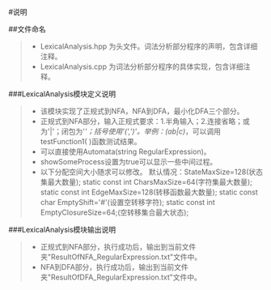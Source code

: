 #说明

##文件命名
>- LexicalAnalysis.hpp 为头文件。词法分析部分程序的声明，包含详细注释。
>- LexicalAnalysis.cpp 为词法分析部分程序的具体实现，包含详细注释。

###LexicalAnalysis模块定义说明
>- 该模块实现了正规式到NFA，NFA到DFA，最小化DFA三个部分。
>- 正规式到NFA部分，输入正规式要求：1.半角输入；2.连接省略；或为'|'；闭包为'*'；括号使用'(',')'。举例：(ab|c)*，可以调用testFunction1( )函数测试结果。
>- 可以直接使用Automata(string RegularExpression)。
>- showSomeProcess设置为true可以显示一些中间过程。
>- 以下分配空间大小随求可以修改。
> 默认情况：StateMaxSize=128(状态集最大数量);
> static const int CharsMaxSize=64(字符集最大数量);
> static const int EdgeMaxSize=128(转移函数最大数量);
> static const char EmptyShift='#'(设置空转移字符);
> static const int EmptyClosureSize=64;(空转移集合最大状态);

###LexicalAnalysis模块输出说明
>- 正规式到NFA部分，执行成功后，输出到当前文件夹"ResultOfNFA_RegularExpression.txt"文件中。
>- NFA到DFA部分，执行成功后，输出到当前文件夹"ResultOfDFA_RegularExpression.txt"文件中。



